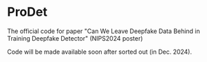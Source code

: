 # ProDet
The official code for paper "Can We Leave Deepfake Data Behind in Training Deepfake Detector" (NIPS2024 poster)

Code will be made available soon after sorted out (in Dec. 2024). 
